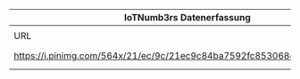 |IoTNumb3rs Datenerfassung|||||||||||
| ---- | ---- | ---- | ---- | ---- | ---- | ---- | ---- | ---- | ---- | ---- |
||||||||||||
|URL|home_url|filename|device_class|device_count|market_class|market_volume|prognosis_year|publication_year|authorship_class|Dropbox folder|
|https://i.pinimg.com/564x/21/ec/9c/21ec9c84ba7592fc853068e79ac10378.jpg|https://cloudtweaks.com/2015/11/the-potential-of-the-internet-of-things/|file5_21ec9c84ba7592fc853068e79ac10378.jpg||||||||JinlinHolic/20190109-2100|
